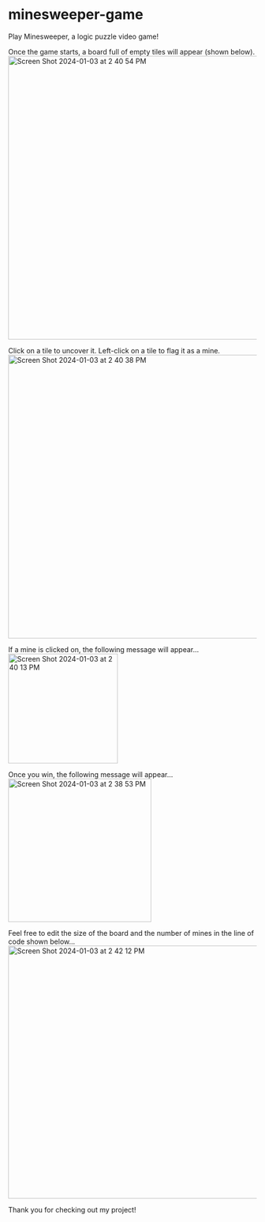# minesweeper-game
Play Minesweeper, a logic puzzle video game!
 
Once the game starts, a board full of empty tiles will appear (shown below).
<img width="574" alt="Screen Shot 2024-01-03 at 2 40 54 PM" src="https://github.com/prammey/minesweeper-game/assets/126892844/123838b0-fb0b-4722-9ec0-df5d18770c59">

Click on a tile to uncover it. Left-click on a tile to flag it as a mine.
<img width="574" alt="Screen Shot 2024-01-03 at 2 40 38 PM" src="https://github.com/prammey/minesweeper-game/assets/126892844/691c646c-d46a-4760-84dc-6c4ba2bb99ed">


If a mine is clicked on, the following message will appear...
<img width="222" alt="Screen Shot 2024-01-03 at 2 40 13 PM" src="https://github.com/prammey/minesweeper-game/assets/126892844/f8b6c4db-47be-45b8-a01e-9bcd80775fab">


Once you win, the following message will appear...
<img width="290" alt="Screen Shot 2024-01-03 at 2 38 53 PM" src="https://github.com/prammey/minesweeper-game/assets/126892844/3383c80e-f39c-44ba-b208-1743738efdc9">

Feel free to edit the size of the board and the number of mines in the line of code shown below...
<img width="512" alt="Screen Shot 2024-01-03 at 2 42 12 PM" src="https://github.com/prammey/minesweeper-game/assets/126892844/e85c67fd-d32e-48ab-836c-59fb922fbcea">

Thank you for checking out my project!

